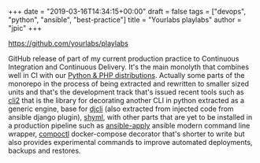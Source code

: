 +++
date = "2019-03-16T14:34:15+00:00"
draft = false
tags = ["devops", "python", "ansible", "best-practice"]
title = "Yourlabs playlabs"
author = "jpic"
+++

https://github.com/yourlabs/playlabs

GitHub release of part of my current production practice to Continuous Integration and Continuous Delivery. It's the main monolyth that combines well in CI with our [Python & PHP distributions](https://yourlabs.io/oss/containers). Actually some parts of the monorepo in the process of being extracted and rewritten to smaller sized units and that's the development track that's issued recent tools such as [cli2](https://yourlabs.io/oss/cli2) that is the library for decorating another CLI in python extracted as a generic engine, base for [djcli](https://yourlabs.io/oss/djcli) (also extracted from injected code from ansible django plugin), [shyml](https://yourlabs.io/oss/shyml), with other parts that are yet to be installed in a production pipeline such as [ansible-apply](https://yourlabs.io/oss/ansible-apply) ansible modern command line wrapper, [compoctl](https://yourlabs.io/oss/compoctl) docker-compose decorator that's shorter to write but also provides experimental commands to improve automated deployments, backups and restores.
